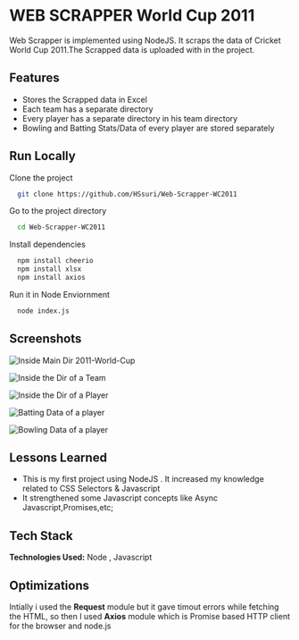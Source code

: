 
# WEB SCRAPPER World Cup 2011

Web Scrapper is implemented using NodeJS. It scraps the data of Cricket World Cup 2011.The Scrapped data is uploaded with in the project.




## Features

- Stores the Scrapped data in Excel 
- Each team has a separate directory
- Every player has a separate directory in his team directory
- Bowling and Batting Stats/Data of every player are stored separately 


## Run Locally

Clone the project

```bash
  git clone https://github.com/HSsuri/Web-Scrapper-WC2011
```

Go to the project directory

```bash
  cd Web-Scrapper-WC2011
```

Install dependencies

```bash
  npm install cheerio
  npm install xlsx
  npm install axios
```

Run it in Node Enviornment

```bash
  node index.js
```


## Screenshots

![Inside Main Dir 2011-World-Cup](https://i.postimg.cc/Bn2vv85k/Screenshot-2022-07-21-002920.png)

![Inside the Dir of a Team](https://i.postimg.cc/rspd08yW/Screenshot-2022-07-21-003351.png)

![Inside the Dir of a Player](https://i.postimg.cc/bJ9bSCxX/Screenshot-2022-07-21-003412.png)

![Batting Data of a player](https://i.postimg.cc/zDwHxcH4/Screenshot-2022-07-21-003432.png)

![Bowling Data of a player](https://i.postimg.cc/9fFjjzLG/Screenshot-2022-07-21-004312.png)
## Lessons Learned

- This is my first project using NodeJS . It increased my knowledge related to CSS Selectors & Javascript
- It strengthened some Javascript concepts like Async Javascript,Promises,etc;

## Tech Stack

**Technologies Used:** Node , Javascript




## Optimizations

Intially i used the **Request** module but it gave timout errors while fetching the HTML, so then I used **Axios** module which is Promise based HTTP client for the browser and node.js
